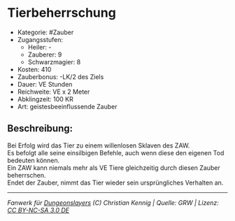 # Tierbeherrschung  
- Kategorie: #Zauber  
- Zugangsstufen:  
  - Heiler: -  
  - Zauberer: 9  
  - Schwarzmagier: 8  
- Kosten: 410  
- Zauberbonus: -LK/2 des Ziels  
- Dauer: VE Stunden  
- Reichweite: VE x 2 Meter  
- Abklingzeit: 100 KR  
- Art: geistesbeeinflussende Zauber     

## Beschreibung:
Bei Erfolg wird das Tier zu einem willenlosen Sklaven des ZAW.<br>Es befolgt alle seine einsilbigen Befehle, auch wenn diese den eigenen Tod bedeuten können.<br>Ein ZAW kann niemals mehr als VE Tiere gleichzeitig durch diesen Zauber beherrschen.<br>Endet der Zauber, nimmt das Tier wieder sein ursprüngliches Verhalten an.


___
*Fanwerk für [Dungeonslayers](https://www.dungeonslayers.net/) (C) Christian Kennig | Quelle: GRW | Lizenz: [CC BY-NC-SA 3.0 DE](https://creativecommons.org/licenses/by-nc-sa/3.0/de/)*